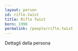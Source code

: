 ```yaml
---
layout: person
id: rifle.twist
title: Rifle Twist
born: 1998
permalink: /people/rifle.twist
---
```


Dettagli della persona 